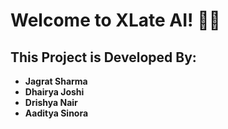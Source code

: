 # Welcome to XLate AI! 🚀🤖

## This Project is Developed By:

- **Jagrat Sharma**
- **Dhairya Joshi**
- **Drishya Nair**
- **Aaditya Sinora**
